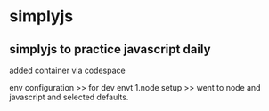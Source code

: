 # simplyjs
simplyjs to practice javascript daily
-----------
added container via codespace

env configuration >> for dev envt 1.node setup >> went to node and javascript and selected defaults.



